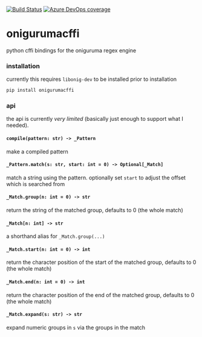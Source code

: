 [![Build Status](https://dev.azure.com/asottile/asottile/_apis/build/status/asottile.onigurumacffi?branchName=master)](https://dev.azure.com/asottile/asottile/_build/latest?definitionId=61&branchName=master)
[![Azure DevOps coverage](https://img.shields.io/azure-devops/coverage/asottile/asottile/61/master.svg)](https://dev.azure.com/asottile/asottile/_build/latest?definitionId=61&branchName=master)

onigurumacffi
=============

python cffi bindings for the oniguruma regex engine

### installation

currently this requires `libonig-dev` to be installed prior to installation

```bash
pip install onigurumacffi
```

### api

the api is currently *very limited* (basically just enough to support what I
needed).

#### `compile(pattern: str) -> _Pattern`

make a compiled pattern

#### `_Pattern.match(s: str, start: int = 0) -> Optional[_Match]`

match a string using the pattern.  optionally set `start` to adjust the offset
which is searched from

#### `_Match.group(n: int = 0) -> str`

return the string of the matched group, defaults to 0 (the whole match)

#### `_Match[n: int] -> str`

a shorthand alias for `_Match.group(...)`

#### `_Match.start(n: int = 0) -> int`

return the character position of the start of the matched group, defaults to 0
(the whole match)

#### `_Match.end(n: int = 0) -> int`

return the character position of the end of the matched group, defaults to 0
(the whole match)

#### `_Match.expand(s: str) -> str`

expand numeric groups in `s` via the groups in the match
